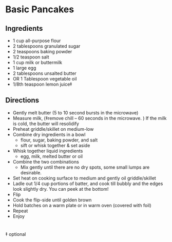 # Basic Pancakes

## Ingredients
- 1 cup all-purpose flour
- 2 tablespoons granulated sugar
- 2 teaspoons baking powder
- 1/2 teaspoon salt
- 1 cup milk or buttermilk
- 1 large egg
- 2 tablespoons unsalted butter
- OR 1 Tablespoon vegetable oil 
- 1/8th teaspoon lemon juice‡

## Directions
- Gently melt butter (5 to 10 second bursts in the microwave)
- Measure milk, (‡remove chill – 60 seconds in the microwave. ) If the milk is cold, the butter will resolidify
- Preheat griddle/skillet on medium-low
- Combine dry ingredients in a bowl
  - flour, sugar, baking powder, and salt
  - sift or whisk together & set aside
- Whisk together liquid ingredients 
  - egg, milk, melted butter or oil
- Combine the two combinations
  - Mix gently until there are no dry spots, some small lumps are desirable. 
- Set heat on cooking surface to medium and gently oil griddle/skillet
- Ladle out 1/4 cup portions of batter, and cook till bubbly and the edges look slightly dry. You can peek at the bottom!
- Flip
- Cook the flip-side until golden brown
- Hold batches on a warm plate or in warm oven (covered with foil)
- Repeat
- Enjoy

#
‡ optional